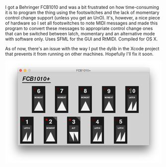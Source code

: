 I got a Behringer FCB1010 and was a bit frustrated on how time-consuming it is to program the thing using the footswitches and the lack of momentary control change support (unless you get an UnO). It's, however, a nice piece of hardware so I set all footswitches to note MIDI messages and made this program to convert these messages to appropriate control change ones that can be switched between latch, momentary and an alternative mode with software only. Uses SFML for the GUI and RtMIDI. Compiled for OS X.

As of now, there's an issue with the way I put the dylib in the Xcode project that prevents it from running on other machines. Hopefully I'll fix it soon.

![FCB1010+](app.png?raw=true)